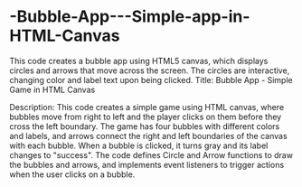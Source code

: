 # -Bubble-App---Simple-app-in-HTML-Canvas
This code creates a bubble app using HTML5 canvas, which displays circles and arrows that move across the screen. The circles are interactive, changing color and label text upon being clicked. 
Title: Bubble App - Simple Game in HTML Canvas

Description: This code creates a simple game using HTML canvas, where bubbles move from right to left and the player clicks on them before they cross the left boundary. The game has four bubbles with different colors and labels, and arrows connect the right and left boundaries of the canvas with each bubble. When a bubble is clicked, it turns gray and its label changes to "success". The code defines Circle and Arrow functions to draw the bubbles and arrows, and implements event listeners to trigger actions when the user clicks on a bubble.
